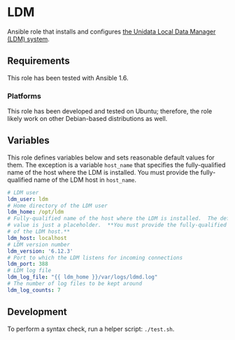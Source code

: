 LDM
===

Ansible role that installs and configures [the Unidata Local Data Manager (LDM)
system](http://www.unidata.ucar.edu/software/ldm/).


## Requirements

This role has been tested with Ansible 1.6.


### Platforms

This role has been developed and tested on Ubuntu; therefore, the role likely
work on other Debian-based distributions as well.


## Variables

This role defines variables below and sets reasonable default values for them.
The exception is a variable `host_name` that specifies the fully-qualified name
of the host where the LDM is installed.  You must provide the fully-qualified
name of the LDM host in `host_name`.

```yaml
# LDM user
ldm_user: ldm
# Home directory of the LDM user
ldm_home: /opt/ldm
# Fully-qualified name of the host where the LDM is installed.  The default
# value is just a placeholder.  **You must provide the fully-qualified name
# of the LDM host.**
ldm_host: localhost
# LDM version number
ldm_version: '6.12.3'
# Port to which the LDM listens for incoming connections
ldm_port: 388
# LDM log file
ldm_log_file: "{{ ldm_home }}/var/logs/ldmd.log"
# The number of log files to be kept around
ldm_log_counts: 7
```


## Development

To perform a syntax check, run a helper script: `./test.sh`.
